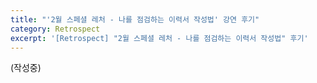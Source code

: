 ```yaml
---
title: "'2월 스페셜 레처 - 나를 점검하는 이력서 작성법' 강연 후기"
category: Retrospect
excerpt: '[Retrospect] "2월 스페셜 레처 - 나를 점검하는 이력서 작성법" 후기'
---
```


(작성중)
